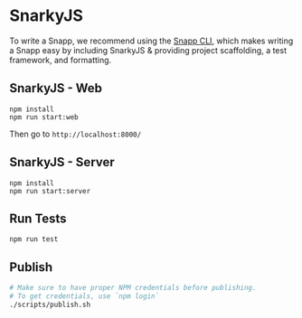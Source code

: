 # SnarkyJS

To write a Snapp, we recommend using the [Snapp CLI](https://github.com/o1-labs/snapp-cli), which makes writing a Snapp easy by including SnarkyJS & providing project scaffolding, a test framework, and formatting.

## SnarkyJS - Web

```
npm install
npm run start:web
```

Then go to `http://localhost:8000/`

## SnarkyJS - Server

```
npm install
npm run start:server
```

## Run Tests

```
npm run test
```

## Publish

```bash
# Make sure to have proper NPM credentials before publishing.
# To get credentials, use `npm login`
./scripts/publish.sh
```
